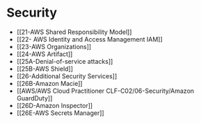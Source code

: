 # Security

- [[21-AWS Shared Responsibility Model]]
- [[22- AWS Identity and Access Management IAM]]
- [[23-AWS Organizations]]
- [[24-AWS Artifact]]
- [[25A-Denial-of-service attacks]]
- [[25B-AWS Shield]]
- [[26-Additional Security Services]]
- [[26B-Amazon Macie]]
- [[AWS/AWS Cloud Practitioner CLF-C02/06-Security/Amazon GuardDuty]]
- [[26D-Amazon Inspector]]
- [[26E-AWS Secrets Manager]]